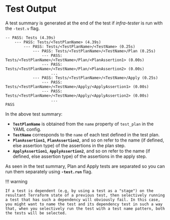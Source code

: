 # Test Output

A test summary is generated at the end of the test if *infra-tester* is run with the `-test.v` flag.

```title="Test Summary"
-- PASS: Tests (4.39s)
    --- PASS: Tests/<TestPlanName> (4.39s)
        --- PASS: Tests/<TestPlanName>/<TestName> (0.25s)
            --- PASS: Tests/<TestPlanName>/<TestName>/Plan (0.25s)
                --- PASS: Tests/<TestPlanName>/<TestName>/Plan/<PlanAssertion1> (0.00s)
                --- PASS: Tests/<TestPlanName>/<TestName>/Plan/<PlanAssertion2> (0.00s)
                    ...
            --- PASS: Tests/<TestPlanName>/<TestName>/Apply (0.25s)
                --- PASS: Tests/<TestPlanName>/<TestName>/Apply/<ApplyAssertion1> (0.00s)
                --- PASS: Tests/<TestPlanName>/<TestName>/Apply/<ApplyAssertion2> (0.00s)
                    ...
PASS
```

In the above test summary:

  - **`TestPlanName`** is obtained from the `name` property of `test_plan` in the YAML config.
  - **`TestName`** corresponds to the `name` of each test defined in the test plan.
  - **`PlanAssertion1`**, **`PlanAssertion2`**, and so on refer to the name (if defined, else assertion type) of the assertions in the plan step.
  - **`ApplyAssertion1`**, **`ApplyAssertion2`**, and so on refer to the name (if defined, else assertion type) of the assertions in the apply step.

As seen in the test summary, Plan and Apply tests are separated so you can run them separately using **`-test.run`** flag.

!!! warning

    If a test is dependent (e.g, by using a test as a "stage") on the resultant Terraform state of a previous test, then selectively running a test that has such a dependency will obviously fail. In this case, you might want to name the test and its dependency test in such a way that, when you selectively run the test with a test name pattern, both the tests will be selected.
